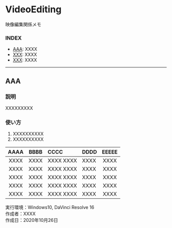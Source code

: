 # VideoEditing
映像編集関係メモ


### <b>INDEX</b>
* [AAA](#AAA): XXXX
* [XXX](#XXXX): XXXX
* [XXX](#XXXX): XXXX

***



<a name="AAA"></a>
## AAA

### 説明
XXXXXXXXX

### 使い方
1. XXXXXXXXXX
1. XXXXXXXXXX

|AAAA|BBBB|CCCC|DDDD|EEEEE|
|:--:|:--:|:--|:--|:--:|
|XXXX|XXXX|XXXX XXXX|XXXX|XXXX|
|XXXX|XXXX|XXXX XXXX|XXXX|XXXX|
|XXXX|XXXX|XXXX XXXX|XXXX|XXXX|
|XXXX|XXXX|XXXX XXXX|XXXX|XXXX|
|XXXX|XXXX|XXXX XXXX|XXXX|XXXX|

実行環境：Windows10, DaVinci Resolve 16      
作成者：XXXX  
作成日：2020年10月26日  